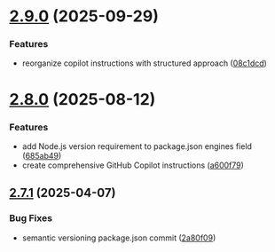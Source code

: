 # [2.9.0](https://github.com/Nosto/nosto-react/compare/v2.8.0...v2.9.0) (2025-09-29)


### Features

* reorganize copilot instructions with structured approach ([08c1dcd](https://github.com/Nosto/nosto-react/commit/08c1dcda7bf15627e7644655c07d7507be291d6a))

# [2.8.0](https://github.com/Nosto/nosto-react/compare/v2.7.1...v2.8.0) (2025-08-12)


### Features

* add Node.js version requirement to package.json engines field ([685ab49](https://github.com/Nosto/nosto-react/commit/685ab49730d4ec2ee39d90f056c9036989312456))
* create comprehensive GitHub Copilot instructions ([a600f79](https://github.com/Nosto/nosto-react/commit/a600f791a875f7b172178d83e737fbbeacb550f7))

## [2.7.1](https://github.com/Nosto/nosto-react/compare/v2.7.0...v2.7.1) (2025-04-07)


### Bug Fixes

* semantic versioning package.json commit ([2a80f09](https://github.com/Nosto/nosto-react/commit/2a80f098236fd9dd6fac9b8a493be77d75ae38b9))
